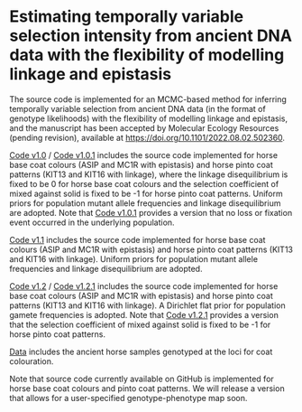 # Estimating temporally variable selection intensity from ancient DNA data with the flexibility of modelling linkage and epistasis
The source code is implemented for an MCMC-based method for inferring temporally variable selection from ancient DNA data (in the format of genotype likelihoods) with the flexibility of modelling linkage and epistasis, and the manuscript has been accepted by Molecular Ecology Resources (pending revision), available at https://doi.org/10.1101/2022.08.02.502360.

[Code v1.0](https://github.com/zhangyi-he/WFM-2L-DiffusApprox-AdaptPMMH/tree/master/Code%20v1.0) / [Code v1.0.1](https://github.com/zhangyi-he/WFM-2L-DiffusApprox-AdaptPMMH/tree/master/Code%20v1.0.1) includes the source code implemented for horse base coat colours (ASIP and MC1R with epistasis) and horse pinto coat patterns (KIT13 and KIT16 with linkage), where the linkage disequilibrium is fixed to be 0 for horse base coat colours and the selection coefficient of mixed against solid is fixed to be -1 for horse pinto coat patterns. Uniform priors for population mutant allele frequencies and linkage disequilibrium are adopted. Note that [Code v1.0.1](https://github.com/zhangyi-he/WFM-2L-DiffusApprox-AdaptPMMH/tree/master/Code%20v1.0.1) provides a version that no loss or fixation event occurred in the underlying population.

[Code v1.1](https://github.com/zhangyi-he/WFM-2L-DiffusApprox-AdaptPMMH/tree/master/Code%20v1.1) includes the source code implemented for horse base coat colours (ASIP and MC1R with epistasis) and horse pinto coat patterns (KIT13 and KIT16 with linkage). Uniform priors for population mutant allele frequencies and linkage disequilibrium are adopted.

[Code v1.2](https://github.com/zhangyi-he/WFM-2L-DiffusApprox-AdaptPMMH/tree/master/Code%20v1.2) / [Code v1.2.1](https://github.com/zhangyi-he/WFM-2L-DiffusApprox-AdaptPMMH/tree/master/Code%20v1.2.1) includes the source code implemented for horse base coat colours (ASIP and MC1R with epistasis) and horse pinto coat patterns (KIT13 and KIT16 with linkage). A Dirichlet flat prior for population gamete frequencies is adopted. Note that [Code v1.2.1](https://github.com/zhangyi-he/WFM-2L-DiffusApprox-AdaptPMMH/tree/master/Code%20v1.2.1) provides a version that the selection coefficient of mixed against solid is fixed to be -1 for horse pinto coat patterns.

[Data](https://github.com/zhangyi-he/WFM-2L-DiffusApprox-AdaptPMMH/tree/master/Data) includes the ancient horse samples genotyped at the loci for coat colouration.

Note that source code currently available on GitHub is implemented for horse base coat colours and pinto coat patterns. We will release a version that allows for a user-specified genotype-phenotype map soon.

